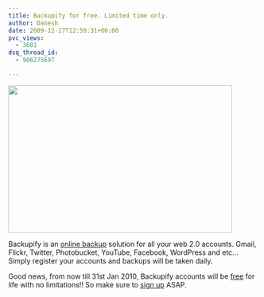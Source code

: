```yaml
---
title: Backupify for free. Limited time only.
author: Danesh
date: 2009-12-27T12:59:31+00:00
pvc_views:
  - 3681
dsq_thread_id:
  - 906275697

---
```

<img loading="lazy" class="alignnone size-medium wp-image-1927" title="backupify-1" src="/wp-content/uploads/2009/12/backupify-1-450x296.png" alt="" width="450" height="296" srcset="/wp-content/uploads/2009/12/backupify-1-450x296.png 450w, /wp-content/uploads/2009/12/backupify-1.png 612w" sizes="(max-width: 450px) 100vw, 450px" />

Backupify is an [online backup][1] solution for all your web 2.0 accounts. Gmail, Flickr, Twitter, Photobucket, YouTube, Facebook, WordPress and etc&#8230; Simply register your accounts and backups will be taken daily.

Good news, from now till 31st Jan 2010, Backupify accounts will be [free][2] for life with no limitations!! So make sure to [sign up][3] ASAP.

 [1]: http://www.backupify.com/how-it-works.php
 [2]: http://blog.backupify.com/2009/12/16/backup-your-online-accounts-for-free/
 [3]: https://secure.backupify.com/signup